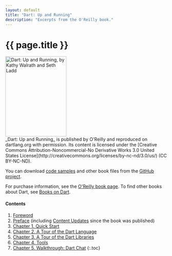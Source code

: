 ```yaml
---
layout: default
title: "Dart: Up and Running"
description: "Excerpts from the O'Reilly book."
---
```


# {{ page.title }}

<div class="pull-right">
  <a href="http://shop.oreilly.com/product/0636920025719.do" class="btn">
    <img class="media-object"
    src="front_cover.gif"
    alt="Dart: Up and Running, by Kathy Walrath and Seth Ladd"
    width="190" height="250" />
  </a>
</div>
_Dart: Up and Running_
is published by O'Reilly and reproduced on dartlang.org with permission.
Its content is licensed under the
[Creative Commons Attribution-Noncommercial-No Derivative Works 3.0
United States License](http://creativecommons.org/licenses/by-nc-nd/3.0/us/)
(CC BY-NC-ND).

You can download [code samples](https://github.com/dart-lang/dart-up-and-running-book/tree/master/code) and other book files from the
[GitHub project](https://github.com/dart-lang/dart-up-and-running-book).

For purchase information, see the
[O'Reilly book page](http://shop.oreilly.com/product/0636920025719.do).
To find other books about Dart, see [Books on Dart](/books/).


#### Contents

1. [Foreword](contents/foreword.html)
1. [Preface](contents/preface.html)
   (including [Content Updates](contents/preface.html#preface-updates)
   since the book was published)
1. [Chapter 1. Quick Start](contents/ch01.html)
1. [Chapter 2. A Tour of the Dart Language](contents/ch02.html)
1. [Chapter 3. A Tour of the Dart Libraries](contents/ch03.html)
1. [Chapter 4. Tools](contents/ch04.html)
1. [Chapter 5. Walkthrough: Dart Chat](contents/ch05.html)
{:.toc}

